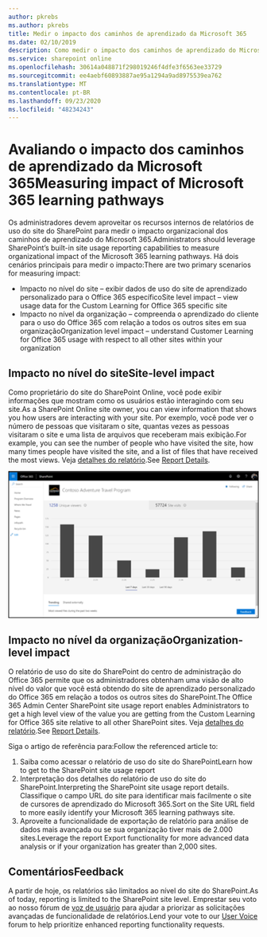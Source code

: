 ```yaml
---
author: pkrebs
ms.author: pkrebs
title: Medir o impacto dos caminhos de aprendizado da Microsoft 365
ms.date: 02/10/2019
description: Como medir o impacto dos caminhos de aprendizado do Microsoft 365
ms.service: sharepoint online
ms.openlocfilehash: 30614a048871f298019246f4dfe3f6563ee33729
ms.sourcegitcommit: ee4aebf60893887ae95a1294a9ad8975539ea762
ms.translationtype: MT
ms.contentlocale: pt-BR
ms.lasthandoff: 09/23/2020
ms.locfileid: "48234243"
---
```

# <a name="measuring-impact-of-microsoft-365-learning-pathways"></a><span data-ttu-id="005aa-103">Avaliando o impacto dos caminhos de aprendizado da Microsoft 365</span><span class="sxs-lookup"><span data-stu-id="005aa-103">Measuring impact of Microsoft 365 learning pathways</span></span>

<span data-ttu-id="005aa-104">Os administradores devem aproveitar os recursos internos de relatórios de uso do site do SharePoint para medir o impacto organizacional dos caminhos de aprendizado do Microsoft 365.</span><span class="sxs-lookup"><span data-stu-id="005aa-104">Administrators should leverage SharePoint’s built-in site usage reporting capabilities to measure organizational impact of the Microsoft 365 learning pathways.</span></span> <span data-ttu-id="005aa-105">Há dois cenários principais para medir o impacto:</span><span class="sxs-lookup"><span data-stu-id="005aa-105">There are two primary scenarios for measuring impact:</span></span> 
- <span data-ttu-id="005aa-106">Impacto no nível do site – exibir dados de uso do site de aprendizado personalizado para o Office 365 específico</span><span class="sxs-lookup"><span data-stu-id="005aa-106">Site level impact – view usage data for the Custom Learning for Office 365 specific site</span></span> 
- <span data-ttu-id="005aa-107">Impacto no nível da organização – compreenda o aprendizado do cliente para o uso do Office 365 com relação a todos os outros sites em sua organização</span><span class="sxs-lookup"><span data-stu-id="005aa-107">Organization level impact – understand Customer Learning for Office 365 usage with respect to all other sites within your organization</span></span>

## <a name="site-level-impact"></a><span data-ttu-id="005aa-108">Impacto no nível do site</span><span class="sxs-lookup"><span data-stu-id="005aa-108">Site-level impact</span></span>

<span data-ttu-id="005aa-109">Como proprietário do site do SharePoint Online, você pode exibir informações que mostram como os usuários estão interagindo com seu site.</span><span class="sxs-lookup"><span data-stu-id="005aa-109">As a SharePoint Online site owner, you can view information that shows you how users are interacting with your site.</span></span> <span data-ttu-id="005aa-110">Por exemplo, você pode ver o número de pessoas que visitaram o site, quantas vezes as pessoas visitaram o site e uma lista de arquivos que receberam mais exibição.</span><span class="sxs-lookup"><span data-stu-id="005aa-110">For example, you can see the number of people who have visited the site, how many times people have visited the site, and a list of files that have received the most views.</span></span> <span data-ttu-id="005aa-111">Veja [detalhes do relatório](https://support.office.com/article/view-usage-data-for-your-sharepoint-site-2fa8ddc2-c4b3-4268-8d26-a772dc55779e).</span><span class="sxs-lookup"><span data-stu-id="005aa-111">See [Report Details](https://support.office.com/article/view-usage-data-for-your-sharepoint-site-2fa8ddc2-c4b3-4268-8d26-a772dc55779e).</span></span> 

![cg-measureimpactreport.png](media/cg-measureimpactreport.png)

## <a name="organization-level-impact"></a><span data-ttu-id="005aa-113">Impacto no nível da organização</span><span class="sxs-lookup"><span data-stu-id="005aa-113">Organization-level impact</span></span>
<span data-ttu-id="005aa-114">O relatório de uso do site do SharePoint do centro de administração do Office 365 permite que os administradores obtenham uma visão de alto nível do valor que você está obtendo do site de aprendizado personalizado do Office 365 em relação a todos os outros sites do SharePoint.</span><span class="sxs-lookup"><span data-stu-id="005aa-114">The Office 365 Admin Center SharePoint site usage report enables Administrators to get a high level view of the value you are getting from the Custom Learning for Office 365 site relative to all other SharePoint sites.</span></span> <span data-ttu-id="005aa-115">Veja [detalhes do relatório](https://docs.microsoft.com/office365/admin/activity-reports/sharepoint-site-usage?view=o365-worldwide).</span><span class="sxs-lookup"><span data-stu-id="005aa-115">See [Report Details](https://docs.microsoft.com/office365/admin/activity-reports/sharepoint-site-usage?view=o365-worldwide).</span></span>
 
<span data-ttu-id="005aa-116">Siga o artigo de referência para:</span><span class="sxs-lookup"><span data-stu-id="005aa-116">Follow the referenced article to:</span></span> 
1. <span data-ttu-id="005aa-117">Saiba como acessar o relatório de uso do site do SharePoint</span><span class="sxs-lookup"><span data-stu-id="005aa-117">Learn how to get to the SharePoint site usage report</span></span> 
2. <span data-ttu-id="005aa-118">Interpretação dos detalhes do relatório de uso do site do SharePoint.</span><span class="sxs-lookup"><span data-stu-id="005aa-118">Interpreting the SharePoint site usage report details.</span></span> <span data-ttu-id="005aa-119">Classifique o campo URL do site para identificar mais facilmente o site de cursores de aprendizado do Microsoft 365.</span><span class="sxs-lookup"><span data-stu-id="005aa-119">Sort on the Site URL field to more easily identify your Microsoft 365 learning pathways site.</span></span> 
3. <span data-ttu-id="005aa-120">Aproveite a funcionalidade de exportação de relatório para análise de dados mais avançada ou se sua organização tiver mais de 2.000 sites.</span><span class="sxs-lookup"><span data-stu-id="005aa-120">Leverage the report Export functionality for more advanced data analysis or if your organization has greater than 2,000 sites.</span></span> 

## <a name="feedback"></a><span data-ttu-id="005aa-121">Comentários</span><span class="sxs-lookup"><span data-stu-id="005aa-121">Feedback</span></span>

<span data-ttu-id="005aa-122">A partir de hoje, os relatórios são limitados ao nível do site do SharePoint.</span><span class="sxs-lookup"><span data-stu-id="005aa-122">As of today, reporting is limited to the SharePoint site level.</span></span> <span data-ttu-id="005aa-123">Emprestar seu voto ao nosso fórum de [voz de usuário](https://go.microsoft.com/fwlink/?linkid=2109552) para ajudar a priorizar as solicitações avançadas de funcionalidade de relatórios.</span><span class="sxs-lookup"><span data-stu-id="005aa-123">Lend your vote to our [User Voice](https://go.microsoft.com/fwlink/?linkid=2109552) forum to help prioritize enhanced reporting functionality requests.</span></span>   

